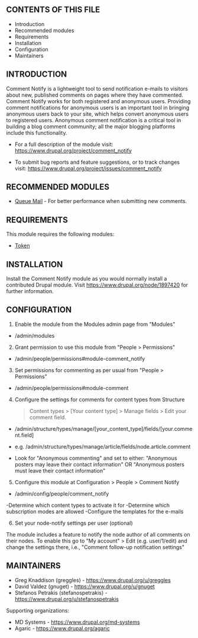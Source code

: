 CONTENTS OF THIS FILE
---------------------

 * Introduction
 * Recommended modules
 * Requirements
 * Installation
 * Configuration
 * Maintainers

INTRODUCTION
------------

Comment Notify is a lightweight tool to send notification e-mails to visitors about new,
published comments on pages where they have commented.
Comment Notify works for both registered and anonymous users.
Providing comment notifications for anonymous users is an important tool
in bringing anonymous users back to your site, which helps convert anonymous
users to registered users. Anonymous comment notification is a critical tool in
building a blog comment community; all the major blogging platforms include this
functionality.

 * For a full description of the module visit:
   https://www.drupal.org/project/comment_notify

 * To submit bug reports and feature suggestions, or to track changes visit:
   https://www.drupal.org/project/issues/comment_notify


RECOMMENDED MODULES
-------------------

 * [Queue Mail](http://drupal.org/project/queue_mail) - For better performance when submitting new comments.

REQUIREMENTS
------------

This module requires the following modules:

 * [Token](https://www.drupal.org/project/token)

INSTALLATION
------------

Install the Comment Notify module as you would normally install a contributed Drupal
module. Visit https://www.drupal.org/node/1897420 for further information.

CONFIGURATION
-------------

1. Enable the module from the Modules admin page from "Modules"
 - /admin/modules

2. Grant permission to use this module from "People > Permissions"
 - /admin/people/permissions#module-comment_notify

3. Set permissions for commenting as per usual from "People > Permissions"
 - /admin/people/permissions#module-comment

4. Configure the settings for comments for content types from Structure
   > Content types > [Your content type] > Manage fields > Edit your comment field.
 - /admin/structure/types/manage/[your_content_type]/fields/[your.comment.field]
 - e.g. /admin/structure/types/manage/article/fields/node.article.comment

 - Look for "Anonymous commenting" and set to either:
     "Anonymous posters may leave their contact information" OR
     "Anonymous posters must leave their contact information"

5. Configure this module at Configuration > People > Comment Notify
  - /admin/config/people/comment_notify

  -Determine which content types to activate it for
  -Determine which subscription modes are allowed
  -Configure the templates for the e-mails

6. Set your node-notify settings per user (optional)

The module includes a feature to notify the node author of all comments on
their nodes. To enable this go to "My account" > Edit (e.g. user/1/edit)
and change the settings there, i.e., "Comment follow-up notification settings"


MAINTAINERS
-----------

 * Greg Knaddison (greggles) - https://www.drupal.org/u/greggles
 * David Valdez (gnuget) - https://www.drupal.org/u/gnuget
 * Stefanos Petrakis (stefanospetrakis) - https://www.drupal.org/u/stefanospetrakis

Supporting organizations:

 * MD Systems - https://www.drupal.org/md-systems
 * Agaric - https://www.drupal.org/agaric
